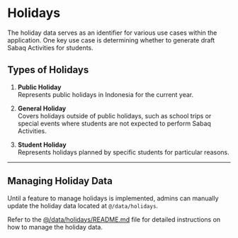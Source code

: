 # Holidays

The holiday data serves as an identifier for various use cases within the application. One key use case is determining whether to generate draft Sabaq Activities for students.

## Types of Holidays

1. **Public Holiday**  
   Represents public holidays in Indonesia for the current year.

2. **General Holiday**  
   Covers holidays outside of public holidays, such as school trips or special events where students are not expected to perform Sabaq Activities.

3. **Student Holiday**  
   Represents holidays planned by specific students for particular reasons.

---

## Managing Holiday Data

Until a feature to manage holidays is implemented, admins can manually update the holiday data located at `@/data/holidays`.

Refer to the [@/data/holidays/README.md](../src/data/holidays/README.md) file for detailed instructions on how to manage the holiday data.
